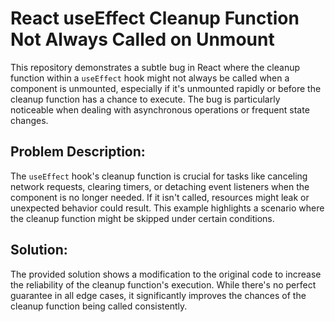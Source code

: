 # React useEffect Cleanup Function Not Always Called on Unmount

This repository demonstrates a subtle bug in React where the cleanup function within a `useEffect` hook might not always be called when a component is unmounted, especially if it's unmounted rapidly or before the cleanup function has a chance to execute.  The bug is particularly noticeable when dealing with asynchronous operations or frequent state changes.

## Problem Description:

The `useEffect` hook's cleanup function is crucial for tasks like canceling network requests, clearing timers, or detaching event listeners when the component is no longer needed.  If it isn't called, resources might leak or unexpected behavior could result.  This example highlights a scenario where the cleanup function might be skipped under certain conditions.

## Solution:

The provided solution shows a modification to the original code to increase the reliability of the cleanup function's execution.  While there's no perfect guarantee in all edge cases, it significantly improves the chances of the cleanup function being called consistently.
